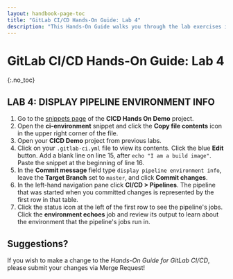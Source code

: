 ```yaml
---
layout: handbook-page-toc
title: "GitLab CI/CD Hands-On Guide: Lab 4"
description: "This Hands-On Guide walks you through the lab exercises in the GitLab CI/CD course."
---
```

# GitLab CI/CD Hands-On Guide: Lab 4
{:.no_toc}

## LAB 4: DISPLAY PIPELINE ENVIRONMENT INFO

1. Go to the [snippets page](https://ilt.gitlabtraining.cloud/professional-services-classes/gitlab-ci-cd/gitlab-cicd-hands-on-demo/-/snippets) of the **CICD Hands On Demo** project.
1. Open the **ci-environment** snippet and click the **Copy file contents** icon in the upper right corner of the file.
1. Open your **CICD Demo** project from previous labs.
1. Click on your `.gitlab-ci.yml` file to view its contents. Click the blue **Edit** button. Add a blank line on line 15, after `echo "I am a build image"`. Paste the snippet at the beginning of line 16.
1. In the **Commit message** field type `display pipeline environment info`, leave the **Target Branch** set to `master`, and click **Commit changes**.
1. In the left-hand navigation pane click **CI/CD > Pipelines**. The pipeline that was started when you committed changes is represented by the first row in that table.
1. Click the status icon at the left of the first row to see the pipeline's jobs. Click the **environment echoes** job and review its output to learn about the environment that the pipeline's jobs run in.

## Suggestions?

If you wish to make a change to the *Hands-On Guide for GitLab CI/CD*, please submit your changes via Merge Request!
